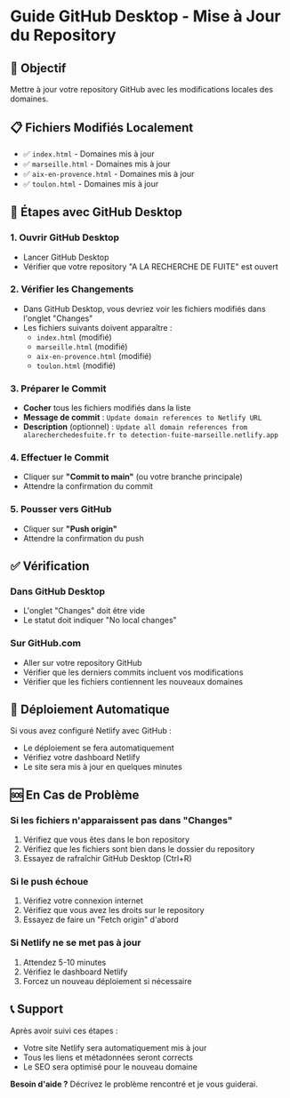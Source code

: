 # Guide GitHub Desktop - Mise à Jour du Repository

## 🎯 Objectif
Mettre à jour votre repository GitHub avec les modifications locales des domaines.

## 📋 Fichiers Modifiés Localement
- ✅ `index.html` - Domaines mis à jour
- ✅ `marseille.html` - Domaines mis à jour  
- ✅ `aix-en-provence.html` - Domaines mis à jour
- ✅ `toulon.html` - Domaines mis à jour

## 🚀 Étapes avec GitHub Desktop

### 1. Ouvrir GitHub Desktop
- Lancer GitHub Desktop
- Vérifier que votre repository "A LA RECHERCHE DE FUITE" est ouvert

### 2. Vérifier les Changements
- Dans GitHub Desktop, vous devriez voir les fichiers modifiés dans l'onglet "Changes"
- Les fichiers suivants doivent apparaître :
  - `index.html` (modifié)
  - `marseille.html` (modifié)
  - `aix-en-provence.html` (modifié)
  - `toulon.html` (modifié)

### 3. Préparer le Commit
- **Cocher** tous les fichiers modifiés dans la liste
- **Message de commit** : `Update domain references to Netlify URL`
- **Description** (optionnel) : `Update all domain references from alarecherchedesfuite.fr to detection-fuite-marseille.netlify.app`

### 4. Effectuer le Commit
- Cliquer sur **"Commit to main"** (ou votre branche principale)
- Attendre la confirmation du commit

### 5. Pousser vers GitHub
- Cliquer sur **"Push origin"** 
- Attendre la confirmation du push

## ✅ Vérification

### Dans GitHub Desktop
- L'onglet "Changes" doit être vide
- Le statut doit indiquer "No local changes"

### Sur GitHub.com
- Aller sur votre repository GitHub
- Vérifier que les derniers commits incluent vos modifications
- Vérifier que les fichiers contiennent les nouveaux domaines

## 🔄 Déploiement Automatique

Si vous avez configuré Netlify avec GitHub :
- Le déploiement se fera automatiquement
- Vérifiez votre dashboard Netlify
- Le site sera mis à jour en quelques minutes

## 🆘 En Cas de Problème

### Si les fichiers n'apparaissent pas dans "Changes"
1. Vérifiez que vous êtes dans le bon repository
2. Vérifiez que les fichiers sont bien dans le dossier du repository
3. Essayez de rafraîchir GitHub Desktop (Ctrl+R)

### Si le push échoue
1. Vérifiez votre connexion internet
2. Vérifiez que vous avez les droits sur le repository
3. Essayez de faire un "Fetch origin" d'abord

### Si Netlify ne se met pas à jour
1. Attendez 5-10 minutes
2. Vérifiez le dashboard Netlify
3. Forcez un nouveau déploiement si nécessaire

## 📞 Support

Après avoir suivi ces étapes :
- Votre site Netlify sera automatiquement mis à jour
- Tous les liens et métadonnées seront corrects
- Le SEO sera optimisé pour le nouveau domaine

**Besoin d'aide ?** Décrivez le problème rencontré et je vous guiderai.


